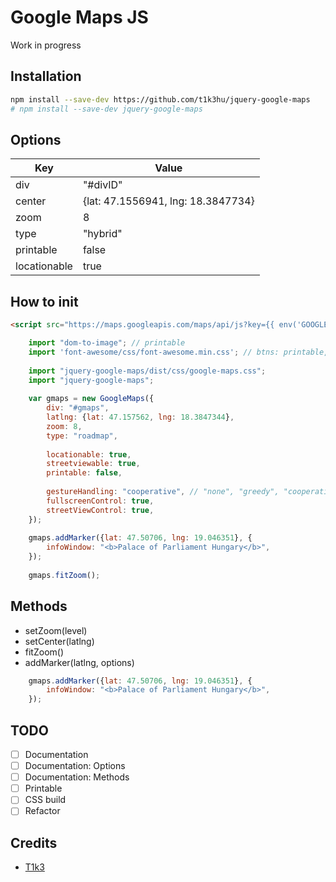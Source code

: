 # Google Maps JS
Work in progress

## Installation
```bash
npm install --save-dev https://github.com/t1k3hu/jquery-google-maps 
# npm install --save-dev jquery-google-maps
```

## Options
| Key               | Value                              |
| ----------------- | ---------------------------------- |
| div               | "#divID"                           |
| center            | {lat: 47.1556941, lng: 18.3847734} |
| zoom              | 8                                  |
| type              | "hybrid"                           |
| printable         | false                              |
| locationable      | true                               |

## How to init
```html
<script src="https://maps.googleapis.com/maps/api/js?key={{ env('GOOGLE_API_KEY') }}&libraries=geometry,drawing"></script>
```

```js
    import "dom-to-image"; // printable
    import 'font-awesome/css/font-awesome.min.css'; // btns: printable, locationable, streetviewable
    
    import "jquery-google-maps/dist/css/google-maps.css";
    import "jquery-google-maps";
    
    var gmaps = new GoogleMaps({
        div: "#gmaps",
        latlng: {lat: 47.157562, lng: 18.3847344},
        zoom: 8,
        type: "roadmap",
        
        locationable: true,
        streetviewable: true,
        printable: false,
        
        gestureHandling: "cooperative", // "none", "greedy", "cooperative"
        fullscreenControl: true,
        streetViewControl: true,
    });
    
    gmaps.addMarker({lat: 47.50706, lng: 19.046351}, {
        infoWindow: "<b>Palace of Parliament Hungary</b>",
    });
    
    gmaps.fitZoom();
```

## Methods
* setZoom(level)
* setCenter(latlng)
* fitZoom()
* addMarker(latlng, options)
```js
    gmaps.addMarker({lat: 47.50706, lng: 19.046351}, {
        infoWindow: "<b>Palace of Parliament Hungary</b>",
    });
```

## TODO
- [ ] Documentation
- [ ] Documentation: Options
- [ ] Documentation: Methods
- [ ] Printable
- [ ] CSS build
- [ ] Refactor

## Credits
* [T1k3](https://github.com/t1k3hu)
